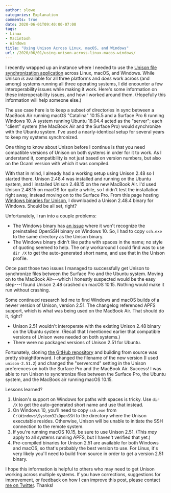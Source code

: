 ```yaml
---
author: slowe
categories: Explanation
comments: true
date: 2020-06-01T09:40:00-07:00
tags:
- Linux
- Macintosh
- Windows
title: "Using Unison Across Linux, macOS, and Windows"
url: /2020/06/01/using-unison-across-linux-macos-windows/
---
```


I recently wrapped up an instance where I needed to use the [Unison file synchronization application][link-1] across Linux, macOS, and Windows. While Unison _is_ available for all three platforms and _does_ work across (and among) systems running all three operating systems, I did encounter a few interoperability issues while making it work. Here's some information on these interoperability issues, and how I worked around them. (Hopefully this information will help someone else.)<!--more-->

The use case here is to keep a subset of directories in sync between a MacBook Air running macOS "Catalina" 10.15.5 and a Surface Pro 6 running Windows 10. A system running Ubuntu 18.04.4 acted as the "server"; each "client" system (the MacBook Air and the Surface Pro) would synchronize with the Ubuntu system. I've used a nearly-identical setup for several years to keep my systems synchronized.

One thing to know about Unison before I continue is that you need compatible versions of Unison on both systems in order for it to work. As I understand it, compatibility is not just based on version numbers, but also on the Ocaml version with which it was compiled.

With that in mind, I already had a working setup using Unison 2.48 so I started there. Unison 2.48.4 was installed and running on the Ubuntu system, and I installed Unison 2.48.15 on the new MacBook Air. I'd used Unison 2.48.15 on macOS for quite a while, so I didn't test the installation right away, instead moving on to the Surface Pro. From this page hosting [Windows binaries for Unison][link-2], I downloaded a Unison 2.48.4 binary for Windows. Should be all set, right?

Unfortunately, I ran into a couple problems:

* The Windows binary has [an issue][link-3] where it won't recognize the preinstalled OpenSSH binary on Windows 10. So, I had to copy `ssh.exe` to the same directory as the Unison binary.
* The Windows binary didn't like paths with spaces in the name; no style of quoting seemed to help. The only workaround I could find was to use `dir /X` to get the auto-generated short name, and use that in the Unison profile.

Once past those two issues I managed to successfully get Unison to synchronize files between the Surface Pro and the Ubuntu system. Moving on to the MacBook Air---which I honestly suspected would be the easy step---I found Unison 2.48 crashed on macOS 10.15. Nothing would make it run without crashing.

Some continued research led me to find Windows and macOS builds of a newer version of Unison, version 2.51. The changelog referenced APFS support, which is what was being used on the MacBook Air. That should do it, right?

* Unison 2.51 wouldn't interoperate with the existing Unison 2.48 binary on the Ubuntu system. (Recall that I mentioned earlier that compatible versions of Unison were needed on both systems.)
* There were no packaged versions of Unison 2.51 for Ubuntu.

Fortunately, cloning [the GitHub repository][link-4] and building from source was pretty straightforward. I changed the filename of the new version (I used `unison-2.51.2`) and changed the "servercmd" setting in the Unison preferences on both the Surface Pro and the MacBook Air. Success! I was able to run Unison to synchronize files between the Surface Pro, the Ubuntu system, and the MacBook air running macOS 10.15.

Lessons learned?

1. Unison's support on Windows for paths with spaces is tricky. Use `dir /X` to get the auto-generated short name and use that instead.
2. On Windows 10, you'll need to copy `ssh.exe` from `C:\Windows\System32\OpenSSH` to the directory where the Unison executable resides. Otherwise, Unison will be unable to initiate the SSH connection to the remote system.
3. If you're running macOS 10.15, be sure to use Unison 2.51. (This _may_ apply to all systems running APFS, but I haven't verified that yet.)
4. Pre-compiled binaries for Unison 2.51 are available for both Windows and macOS, so that's probably the best version to use. For Linux, it's very likely you'll need to build from source in order to get a version 2.51 binary.

I hope this information is helpful to others who may need to get Unison working across multiple systems. If you have corrections, suggestions for improvement, or feedback on how I can improve this post, please contact [me on Twitter][link-5]. Thanks!

[link-1]: https://www.cis.upenn.edu/~bcpierce/unison/index.html
[link-2]: https://www.irif.fr/~vouillon/unison/
[link-3]: https://github.com/bcpierce00/unison/issues/218
[link-4]: https://github.com/bcpierce00/unison/
[link-5]: https://twitter.com/scott_lowe
